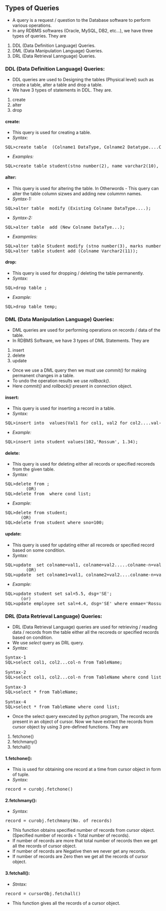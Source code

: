 ## Types of Queries 
- A query is a request / question to the Database software to perform various operations.
- In any RDBMS softwares (Oracle, MySQL, DB2, etc...), we have three types of queries. They are
1. DDL (Data Definition Language) Queries.
2. DML (Data Manipulation Language) Queries.
3. DRL (Data Retrieval Lannguage) Queries.

### DDL (Data Definition Language) Queries:
- DDL queries are used to Designing the tables (Physical level) such as create a table, alter a table and drop a table.
- We have 3 types of statements in DDL. They are.
1. create
2. alter
3. drop
#### create:
- This query is used for creating a table.
- *Syntax:*
<pre>SQL>create table <table-name> (Colname1 DataType, Colname2 Datatype....Colname-n DataType-n);</pre>
- *Examples:*
<pre>SQL>create table student(stno number(2), name varchar2(10), marks number(5,2));</pre>
#### alter:
- This query is used for altering the table. In Otherwords - This query can alter the table column sizwes and adding new colummn names.
- *Syntax-1:*
<pre>SQL>alter table <table-name> modify (Existing Colname DataType....);</pre>
- *Syntax-2:*
<pre>SQL>alter table <table-name> add (New Colname DataTye...);</pre>
- *Exampmles:*
<pre>
SQL>alter table Student modify (stno number(3), marks number(6,2));
SQL>alter table student add (Colname Varchar2(11));</pre>
#### drop:
- This query is used for dropping / deleting the table permanently.
- *Syntax:*
<pre>SQL>drop table <table-name>;</pre>
- *Example:*
<pre>SQL>drop table temp;</pre>

### DML (Data Manipulation Language) Queries:
- DML queries are used for performing operations on records / data of the table.
- In RDBMS Software, we have 3 types of DML Statements. They are
1. insert
2. delete
3. update
- Once we use  a DML query then we must use _commit()_ for making permanent changes in a table.
- To undo the operation results we use _rollback()_.
- Here _commit()_ and _rollback()_ present in connection object.
#### insert:
- This query is used for inserting a record in a table.
- *Syntax:*
<pre>SQL>insert into <table-name> values(Val1 for col1, val2 for col2....val-n for col-n);</pre>
- *Example:*
<pre>SQL>insert into student values(102,'Rossum', 1.34);</pre>
#### delete:
- This query is used for deleting either all records or specified recoreds from the given table.
- *Syntax:*
<pre>SQL>delete from <table-name>;
        (OR)
SQL>delete from <table-name> where cond list;</pre>
- *Example:*
<pre>SQL>delete from student;
      (OR)
SQL>delete from student where sno=100;</pre>
#### update:
- This query is used for updating either all recoreds or specified record based on some condition.
- *Syntax:*
<pre>SQL>update <table-name> set colname=val1, colname=val2.....colname-n=val-n;
        (OR)
SQL>update <table-name> set colname1=val1, colname2=val2....colname-n=val-n where cond list;</pre>
- *Example:*
<pre>SQL>update student set sal=5.5, dsg='SE';
      (or)
SQL>update employee set sal=4.4, dsg='SE' where enmae='Rossum';</pre>

### DRL (Data Retrieval Language) Queries:
- DRL (Data Retrieval Language) queries are used for retrieving / reading data / records from the table either all the recoreds or specified records based on condition.
- We use _select_ query as DRL query.
- *Syntax:*
<pre>
Syntax-1
SQL>select col1, col2...col-n from TableName;

Syntax-2
SQL>select col1, col2...col-n from TableName where cond list;

Syntax-3
SQL>select * from TableName;

Syntax-4
SQL>select * from TableName where cond list;</pre>

- Once the select query executed by python program, The records are present in an object of cursor. Now we have extract the records from cursor object by using 3 pre-defined functions. They are
1. fetchone()
2. fetchmany()
3. fetchall()
#### 1.fetchone():
- This is used for obtaining one record at a time from cursor object in form of tuple.
- *Syntax:*
<pre>record = curobj.fetchone()</pre>
#### 2.fetchmany():
- *Syntax:*
<pre>record = curobj.fetchmany(No. of records)</pre>
- This function obtains specified number of records from cursor object. (Specified number of records < Total number of records).
- If number of records are more that total number of records then we get all the records of cursor object.
- If number of records are Negative then we never get any records.
- If number of records are Zero then we get all the records of cursor object.
#### 3.fetchall():
- *Stntax:*
<pre>record = cursorObj.fetchall()</pre>
- This function gives all the records of a cursor object.
